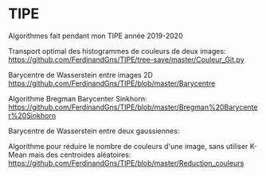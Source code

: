 # TIPE
Algorithmes fait pendant mon TIPE année 2019-2020

Transport optimal des histogrammes de couleurs de deux images:
https://github.com/FerdinandGns/TIPE/tree-save/master/Couleur_Git.py

Barycentre de Wasserstein entre images 2D
https://github.com/FerdinandGns/TIPE/blob/master/Barycentre

Algorithme Bregman Barycenter Sinkhorn:
https://github.com/FerdinandGns/TIPE/blob/master/Bregman%20Barycenter%20Sinkhorn

Barycentre de Wasserstein entre deux gaussiennes:


Algorithme pour réduire le nombre de couleurs d'une image, sans utiliser K-Mean mais des centroides aléatoires:
https://github.com/FerdinandGns/TIPE/blob/master/Reduction_couleurs
